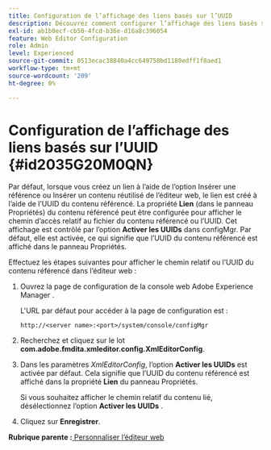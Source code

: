 ```yaml
---
title: Configuration de l’affichage des liens basés sur l’UUID
description: Découvrez comment configurer l’affichage des liens basés sur UUID
exl-id: ab1b0ecf-cb50-4fcd-b36e-d16a8c396054
feature: Web Editor Configuration
role: Admin
level: Experienced
source-git-commit: 0513ecac38840a4cc649758bd1180edff1f8aed1
workflow-type: tm+mt
source-wordcount: '209'
ht-degree: 0%

---
```


# Configuration de l’affichage des liens basés sur l’UUID {#id2035G20M0QN}

Par défaut, lorsque vous créez un lien à l’aide de l’option Insérer une référence ou Insérer un contenu réutilisé de l’éditeur web, le lien est créé à l’aide de l’UUID du contenu référencé. La propriété **Lien** \(dans le panneau Propriétés\) du contenu référencé peut être configurée pour afficher le chemin d’accès relatif au fichier du contenu référencé ou l’UUID. Cet affichage est contrôlé par l’option **Activer les UUIDs** dans configMgr. Par défaut, elle est activée, ce qui signifie que l’UUID du contenu référencé est affiché dans le panneau Propriétés.

Effectuez les étapes suivantes pour afficher le chemin relatif ou l’UUID du contenu référencé dans l’éditeur web :

1. Ouvrez la page de configuration de la console web Adobe Experience Manager .

   L&#39;URL par défaut pour accéder à la page de configuration est :

   ```http
   http://<server name>:<port>/system/console/configMgr
   ```

1. Recherchez et cliquez sur le lot **com.adobe.fmdita.xmleditor.config.XmlEditorConfig**.

1. Dans les paramètres *XmlEditorConfig*, l’option **Activer les UUIDs** est activée par défaut. Cela signifie que l’UUID du contenu référencé est affiché dans la propriété **Lien** du panneau Propriétés.

   Si vous souhaitez afficher le chemin relatif du contenu lié, désélectionnez l’option **Activer les UUIDs** .

1. Cliquez sur **Enregistrer**.


**Rubrique parente :**[ Personnaliser l’éditeur web](conf-web-editor.md)

